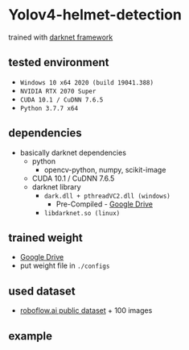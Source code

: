 # Yolov4-helmet-detection

trained with [darknet framework](https://github.com/AlexeyAB/darknet)

## tested environment
- `Windows 10 x64 2020 (build 19041.388)`
- `NVIDIA RTX 2070 Super`
- `CUDA 10.1 / CuDNN 7.6.5`
- `Python 3.7.7 x64`

## dependencies
- basically darknet dependencies
    - python
        - opencv-python, numpy, scikit-image
    - CUDA 10.1 / CuDNN 7.6.5
    - darknet library
        - `dark.dll + pthreadVC2.dll (windows)`
            - Pre-Compiled - [Google Drive](https://drive.google.com/file/d/1D3bYPyGgWUZavLsDh5SyU0yyPqW-5xiC)
        - `libdarknet.so (linux)`


## trained weight
- [Google Drive](https://drive.google.com/file/d/1uOWZGx1oR1bRwp_mnvxobaXZcWs1X9ar)
- put weight file in `./configs`


## used dataset
- [roboflow.ai public dataset](https://public.roboflow.ai/object-detection/hard-hat-workers) \+ 100 images

## example
